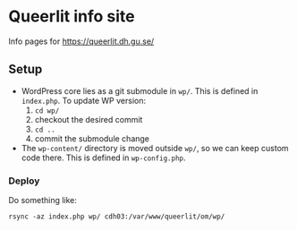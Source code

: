 # Queerlit info site

Info pages for https://queerlit.dh.gu.se/

## Setup

- WordPress core lies as a git submodule in `wp/`. This is defined in `index.php`. To update WP version:
  1. `cd wp/`
  2. checkout the desired commit
  3. `cd ..`
  4. commit the submodule change
- The `wp-content/` directory is moved outside `wp/`, so we can keep custom code there. This is defined in `wp-config.php`.

### Deploy

Do something like:

```
rsync -az index.php wp/ cdh03:/var/www/queerlit/om/wp/
```
